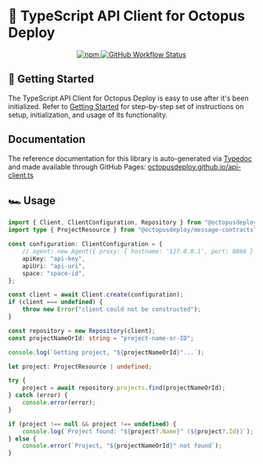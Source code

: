# :octopus: TypeScript API Client for Octopus Deploy

<div align="center">
  <!-- npm -->
  <a href="https://www.npmjs.com/package/@octopusdeploy/api-client">
    <img alt="npm" src="https://img.shields.io/npm/dw/@octopusdeploy/api-client?logo=npm&style=flat-square" />
  </a>
  <!-- build status -->
  <a href="https://github.com/OctopusDeploy/api-client.ts/actions/workflows/test.yml">
    <img alt="GitHub Workflow Status" src="https://img.shields.io/github/workflow/status/OctopusDeploy/api-client.ts/Run%20Tests?logo=github&style=flat-square" />
  </a>
</div>

## 🚀 Getting Started

The TypeScript API Client for Octopus Deploy is easy to use after it's been initialized. Refer to [Getting Started](getting-started.md) for step-by-step set of instructions on setup, initialization, and usage of its functionality.

## Documentation

The reference documentation for this library is auto-generated via [Typedoc](https://typedoc.org/) and made available through GitHub Pages: [octopusdeploy.github.io/api-client.ts](https://octopusdeploy.github.io/api-client.ts/)

## 🏎 Usage

```typescript
import { Client, ClientConfiguration, Repository } from "@octopusdeploy/api-client";
import type { ProjectResource } from "@octopusdeploy/message-contracts";

const configuration: ClientConfiguration = {
    // agent: new Agent({ proxy: { hostname: '127.0.0.1', port: 8866 } }), // proxy agent if required
    apiKey: "api-key",
    apiUri: "api-uri",
    space: "space-id",
};

const client = await Client.create(configuration);
if (client === undefined) {
    throw new Error("client could not be constructed");
}

const repository = new Repository(client);
const projectNameOrId: string = "project-name-or-ID";

console.log(`Getting project, "${projectNameOrId}"...`);

let project: ProjectResource | undefined;

try {
    project = await repository.projects.find(projectNameOrId);
} catch (error) {
    console.error(error);
}

if (project !== null && project !== undefined) {
    console.log(`Project found: "${project?.Name}" (${project?.Id})`);
} else {
    console.error(`Project, "${projectNameOrId}" not found`);
}
```
